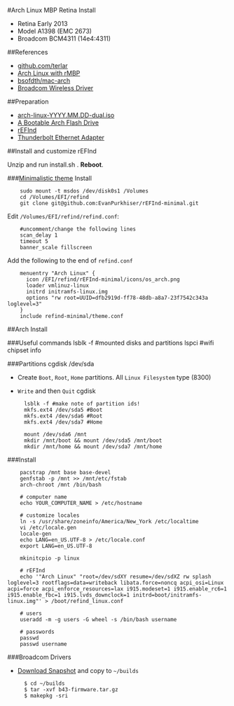 #Arch Linux MBP Retina Install
* Retina Early 2013
* Model A1398 (EMC 2673)
* Broadcom BCM4311 (14e4:4311)

##References
* [github.com/terlar](https://gist.github.com/terlar/6143325)
* [Arch Linux with rMBP](https://vec.io/posts/use-arch-linux-and-xmonad-on-macbook-pro-with-retina-display)
* [bsofdth/mac-arch](https://github.com/bsofdth/mac-arch)
* [Broadcom Wireless Driver](https://wiki.archlinux.org/index.php/Broadcom_wireless)

##Preparation

* [arch-linux-YYYY.MM.DD-dual.iso](https://www.archlinux.org/download/)
* [A Bootable Arch Flash Drive](http://www.ubuntu.com/download/desktop/create-a-usb-stick-on-mac-osx)
* [rEFInd](http://www.rodsbooks.com/refind/getting.html)
* [Thunderbolt Ethernet Adapter](http://www.amazon.com/Thunderbolt-to-Gigabit-Ethernet-Adapter/dp/B008ALA6DW)

##Install and customize rEFInd 

Unzip and run install.sh . **Reboot**.

###[Minimalistic theme](https://github.com/EvanPurkhiser/rEFInd-minimal) Install

		sudo mount -t msdos /dev/disk0s1 /Volumes 
		cd /Volumes/EFI/refind
		git clone git@github.com:EvanPurkhiser/rEFInd-minimal.git

Edit `/Volumes/EFI/refind/refind.conf`:

		#uncomment/change the following lines
		scan_delay 1
		timeout 5
		banner_scale fillscreen
		
Add the following to the end of `refind.conf`

		menuentry "Arch Linux" {
		  icon /EFI/refind/rEFInd-minimal/icons/os_arch.png
		  loader vmlinuz-linux
		  initrd initramfs-linux.img
		  options "rw root=UUID=dfb2919d-ff78-48db-a8a7-23f7542c343a loglevel=3"
		}
		include refind-minimal/theme.conf

##Arch Install

###Useful commands
		lsblk -f #mounted disks and partitions
		lspci #wifi chipset info

###Partitions
		cgdisk /dev/sda

* Create `Boot`, `Root`, `Home` partitions. All `Linux Filesystem` type (8300) 
* `Write` and then `Quit` cgdisk

		lsblk -f #make note of partition ids!
		mkfs.ext4 /dev/sda5 #Boot
		mkfs.ext4 /dev/sda6 #Root
		mkfs.ext4 /dev/sda7 #Home
		
		mount /dev/sda6 /mnt
		mkdir /mnt/boot && mount /dev/sda5 /mnt/boot
		mkdir /mnt/home && mount /dev/sda7 /mnt/home

###Install

		pacstrap /mnt base base-devel
		genfstab -p /mnt >> /mnt/etc/fstab
		arch-chroot /mnt /bin/bash
		
		# computer name
		echo YOUR_COMPUTER_NAME > /etc/hostname
		
		# customize locales
		ln -s /usr/share/zoneinfo/America/New_York /etc/localtime
		vi /etc/locale.gen
		locale-gen
		echo LANG=en_US.UTF-8 > /etc/locale.conf
		export LANG=en_US.UTF-8
		
		mkinitcpio -p linux
		
		# rEFInd
		echo '"Arch Linux" "root=/dev/sdXY resume=/dev/sdXZ rw splash loglevel=3 rootflags=data=writeback libata.force=noncq acpi_osi=Linux acpi=force acpi_enforce_resources=lax i915.modeset=1 i915.enable_rc6=1 i915.enable_fbc=1 i915.lvds_downclock=1 initrd=boot/initramfs-linux.img"' > /boot/refind_linux.conf
		
		# users
		useradd -m -g users -G wheel -s /bin/bash username
		
		# passwords
		passwd
		passwd username
		

###Broadcom Drivers

* [Download Snapshot](https://aur.archlinux.org/packages/b43-firmware/) and copy to `~/builds`

		$ cd ~/builds
		$ tar -xvf b43-firmware.tar.gz
		$ makepkg -sri



		
